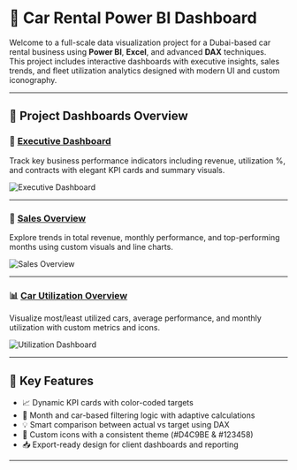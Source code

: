 # 🚗 Car Rental Power BI Dashboard

Welcome to a full-scale data visualization project for a Dubai-based car rental business using **Power BI**, **Excel**, and advanced **DAX** techniques.  
This project includes interactive dashboards with executive insights, sales trends, and fleet utilization analytics designed with modern UI and custom iconography.

---

## 📁 Project Dashboards Overview

### 🧭 [Executive Dashboard](./images/executive_dashboard.png)
Track key business performance indicators including revenue, utilization %, and contracts with elegant KPI cards and summary visuals.

![Executive Dashboard]([./images/executive_dashboard.png](https://drive.google.com/file/d/1Mscli2xxoJhMBRscfxWp75Z0UKzN7HkH/view?usp=sharing))

---

### 📑 [Sales Overview](./images/sales_overview.png)
Explore trends in total revenue, monthly performance, and top-performing months using custom visuals and line charts.

![Sales Overview]([./images/sales_overview.png](https://drive.google.com/file/d/1Ua8JVou5YpZJbC2VT--fj3DpMDDD-o37/view?usp=sharing))

---

### 📊 [Car Utilization Overview](./images/utilization_dashboard.png)
Visualize most/least utilized cars, average performance, and monthly utilization with custom metrics and icons.

![Utilization Dashboard]([./images/utilization_dashboard.png](https://drive.google.com/file/d/1QTyYBFSeSYjnMFMhUM21w6Gl9jolaHCX/view?usp=sharing))

---

## 🧠 Key Features

- 📈 Dynamic KPI cards with color-coded targets  
- 📅 Month and car-based filtering logic with adaptive calculations  
- 💡 Smart comparison between actual vs target using DAX  
- 🎨 Custom icons with a consistent theme (#D4C9BE & #123458)  
- 📥 Export-ready design for client dashboards and reporting

---

